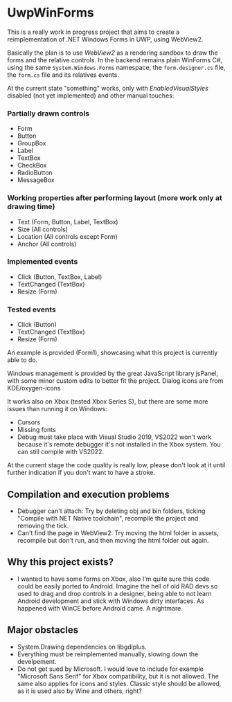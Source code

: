 
# UwpWinForms

This is a really work in progress project that aims to create a reimplementation of .NET Windows Forms in UWP, using WebView2.

Basically the plan is to use *WebView2* as a rendering sandbox to draw the forms and the relative controls. In the backend remains plain WinForms C#, using the same `System.Windows.Forms` namespace, the `form.designer.cs` file, the `form.cs` file and its relatives events.

At the current state "something" works, only with *EnabledVisualStyles* disabled (not yet implemented) and other manual touches:

### Partially drawn controls
- Form
- Button
- GroupBox
- Label
- TextBox
- CheckBox
- RadioButton
- MessageBox

### Working properties after performing layout (more work only at drawing time)
- Text (Form, Button, Label, TextBox)
- Size (All controls)
- Location (All controls except Form)
- Anchor (All controls)

### Implemented events
- Click (Button, TextBox, Label)
- TextChanged (TextBox)
- Resize (Form)

### Tested events
- Click (Button)
- TextChanged (TextBox)
- Resize (Form)

An example is provided (Form1), showcasing what this project is currently able to do.

Windows management is provided by the great JavaScript library jsPanel, with some minor custom edits to better fit the project.
Dialog icons are from KDE/oxygen-icons

It works also on Xbox (tested Xbox Series S), but there are some more issues than running it on Windows:
- Cursors
- Missing fonts
- Debug must take place with Visual Studio 2019, VS2022 won't work because it's remote debugger it's not installed in the Xbox system. You can still compile with VS2022.

At the current stage the code quality is really low, please don't look at it until further indication if you don't want to have a stroke.

## Compilation and execution problems
- Debugger can't attach: Try by deleting obj and bin folders, ticking "Compile with NET Native toolchain", recompile the  project and removing the tick. 
- Can't find the page in WebView2: Try moving the html folder in assets, recompile but don't run, and then moving the html folder out again. 

## Why this project exists?
- I wanted to have some forms on Xbox, also I'm quite sure this code could be easily ported to Android. Imagine the hell of old RAD devs so used to drag and drop controls in a designer, being able to not learn Android development and stick with Windows dirty interfaces. As happened with WinCE before Android came. A nightmare. 

## Major obstacles
- System.Drawing dependencies on libgdiplus.
- Everything must be reimplemented manually, slowing down the develpement.
- Do not get sued by Microsoft. I would love to include for example "Microsoft Sans Serif" for Xbox compatibility, but it is not allowed. The same also applies for icons and styles. Classic style should be allowed, as it is used also by Wine and others, right?
